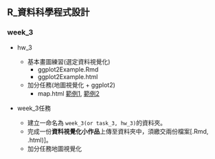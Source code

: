 ## R_資料科學程式設計

### week_3 

- hw_3
    - 基本畫圖練習(選定資料視覺化)
        - ggplot2Example.Rmd
        - ggplot2Example.html
    - 加分任務(地圖視覺化 + ggplot2)
        - map.html [範例1](https://howardchao.github.io/CSX_RProject_Spring_2018/week_3/task_3/NewTaipeiCity_Ubike/Ubike.html), [範例2](https://howardchao.github.io/CSX_RProject_Spring_2018/week_3/task_3/Taipei_Hotspot_location/Taipei_Hotspot_location.html)

- week_3任務
    - 建立一命名為 `week_3(or task_3, hw_3)`的資料夾。
    - 完成一份**資料視覺化小作品**上傳至資料夾中，須繳交兩份檔案[.Rmd, .html)]。
    - 加分任務地圖視覺化